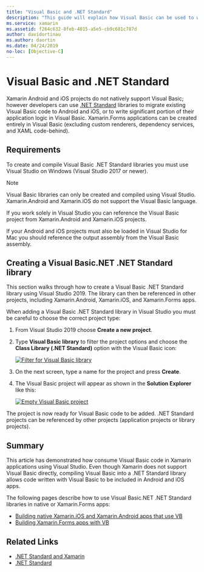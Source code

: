 ```yaml
---
title: "Visual Basic and .NET Standard"
description: "This guide will explain how Visual Basic can be used to write .NET Standard projects that can be used in solutions targeting Xamarin.iOS and Xamarin.Android."
ms.service: xamarin
ms.assetid: f264c632-8feb-4015-a5e5-cb9c681c787d
author: davidortinau
ms.author: daortin
ms.date: 04/24/2019
no-loc: [Objective-C]
---
```


# Visual Basic and .NET Standard

Xamarin Android and iOS projects do not natively support Visual Basic; however developers can use [.NET Standard](~/cross-platform/app-fundamentals/net-standard.md) libraries to migrate existing Visual Basic code to Android and iOS, or to write significant portion of their application logic in Visual Basic. Xamarin.Forms applications can be created entirely in Visual Basic (excluding custom renderers, dependency services, and XAML code-behind).

## Requirements

To create and compile Visual Basic .NET Standard libraries you must use Visual Studio on Windows (Visual Studio 2017 or newer).

> [!NOTE]
> Visual Basic libraries can only be created and compiled using Visual Studio. Xamarin.Android and Xamarin.iOS do not support the Visual Basic language.
>
> If you work solely in Visual Studio you can reference the Visual Basic project from Xamarin.Android and Xamarin.iOS projects.
>
> If your Android and iOS projects must also be loaded in Visual Studio for Mac you should reference the output assembly from the Visual Basic assembly.

## Creating a Visual Basic.NET .NET Standard library

This section walks through how to create a Visual Basic .NET Standard library using Visual Studio 2019.
The library can then be referenced in other projects, including Xamarin.Android, Xamarin.iOS, and Xamarin.Forms apps.

When adding a Visual Basic .NET Standard library in Visual Studio you must be careful to choose the correct project type:

1. From Visual Studio 2019 choose **Create a new project**.

2. Type **Visual Basic library** to filter the project options and choose the **Class Library (.NET Standard)** option with the Visual Basic icon:

    [![Filter for Visual Basic library](xamarin-forms-images/06-sml.png)](xamarin-forms-images/06.png#lightbox)

3. On the next screen, type a name for the project and press **Create**.

4. The Visual Basic project will appear as shown in the  **Solution Explorer** like this:

    [![Empty Visual Basic project](images/new-library-sml.png)](images/new-library.png#lightbox)

The project is now ready for Visual Basic code to be added. .NET Standard projects can be referenced by other projects (application projects or library projects).

## Summary

This article has demonstrated how consume Visual Basic code in Xamarin applications using Visual Studio. Even though Xamarin does not support Visual Basic directly, compiling Visual Basic into a .NET Standard library allows code written with Visual Basic to be included in Android and iOS apps.

The following pages describe how to use Visual Basic.NET .NET Standard libraries in native or Xamarin.Forms apps:

- [Building native Xamarin.iOS and Xamarin.Android apps that use VB](native-apps.md)
- [Building Xamarin.Forms apps with VB](xamarin-forms.md)

## Related Links

- [.NET Standard and Xamarin](~/cross-platform/app-fundamentals/net-standard.md)
- [.NET Standard](/dotnet/standard/net-standard/)
